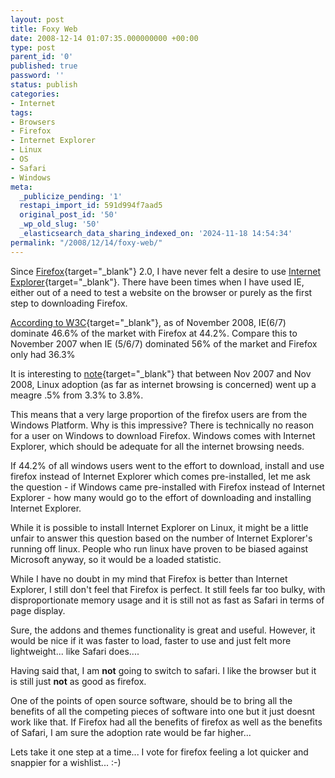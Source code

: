```yaml
---
layout: post
title: Foxy Web
date: 2008-12-14 01:07:35.000000000 +00:00
type: post
parent_id: '0'
published: true
password: ''
status: publish
categories:
- Internet
tags:
- Browsers
- Firefox
- Internet Explorer
- Linux
- OS
- Safari
- Windows
meta:
  _publicize_pending: '1'
  restapi_import_id: 591d994f7aad5
  original_post_id: '50'
  _wp_old_slug: '50'
  _elasticsearch_data_sharing_indexed_on: '2024-11-18 14:54:34'
permalink: "/2008/12/14/foxy-web/"
---
```


Since
[Firefox](http://www.mozilla.com/en-US/firefox/ "Firefox"){target="_blank"}
2.0, I have never felt a desire to use [Internet
Explorer](http://www.microsoft.com/windows/products/winfamily/ie/default.mspx "Internet Explorer"){target="_blank"}.
There have been times when I have used IE, either out of a need to test
a website on the browser or purely as the first step to downloading
Firefox.

[According to
W3C](http://www.w3schools.com/browsers/browsers_stats.asp "IE vs Firefox adoption"){target="_blank"},
as of November 2008, IE(6/7) dominate 46.6% of the market with Firefox
at 44.2%. Compare this to November 2007 when IE (5/6/7) dominated 56% of
the market and Firefox only had 36.3%

It is interesting to
[note](http://www.w3schools.com/browsers/browsers_os.asp "OS Statistics"){target="_blank"}
that between Nov 2007 and Nov 2008, Linux adoption (as far as internet
browsing is concerned) went up a meagre .5% from 3.3% to 3.8%.

This means that a very large proportion of the firefox users are from
the Windows Platform. Why is this impressive? There is technically no
reason for a user on Windows to download Firefox. Windows comes with
Internet Explorer, which should be adequate for all the internet
browsing needs.

If 44.2% of all windows users went to the effort to download, install
and use firefox instead of Internet Explorer which comes pre-installed,
let me ask the question - if Windows came pre-installed with Firefox
instead of Internet Explorer - how many would go to the effort of
downloading and installing Internet Explorer.

While it is possible to install Internet Explorer on Linux, it might be
a little unfair to answer this question based on the number of Internet
Explorer\'s running off linux. People who run linux have proven to be
biased against Microsoft anyway, so it would be a loaded statistic.

While I have no doubt in my mind that Firefox is better than Internet
Explorer, I still don\'t feel that Firefox is perfect. It still feels
far too bulky, with disproportionate memory usage and it is still not as
fast as Safari in terms of page display.

Sure, the addons and themes functionality is great and useful. However,
it would be nice if it was faster to load, faster to use and just felt
more lightweight\... like Safari does\....

Having said that, I am **not** going to switch to safari. I like the
browser but it is still just **not** as good as firefox.

One of the points of open source software, should be to bring all the
benefits of all the competing pieces of software into one but it just
doesnt work like that. If Firefox had all the benefits of firefox as
well as the benefits of Safari, I am sure the adoption rate would be far
higher\...

Lets take it one step at a time\... I vote for firefox feeling a lot
quicker and snappier for a wishlist\... :-)
